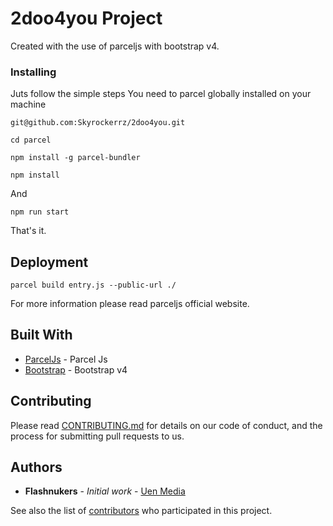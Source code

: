 # 2doo4you Project


Created with the use of parceljs with bootstrap v4.


### Installing

Juts follow the simple steps
You need to parcel globally installed on your machine

```
git@github.com:Skyrockerrz/2doo4you.git
```
```
cd parcel
```

```
npm install -g parcel-bundler
```

```
npm install
```

And

```
npm run start
```

That's it.


## Deployment

```
parcel build entry.js --public-url ./
```
For more information please read parceljs official website.

## Built With

* [ParcelJs](https://parceljs.org/getting_started.html) - Parcel Js
* [Bootstrap](https://getbootstrap.com/) - Bootstrap v4

## Contributing

Please read [CONTRIBUTING.md](https://gist.github.com/Qurus/304bd6e1c091f79b076a562a191eeb58) for details on our code of conduct, and the process for submitting pull requests to us.


## Authors

* **Flashnukers** - *Initial work* - [Uen Media](https://github.com/Qurus)

See also the list of [contributors](https://github.com/Qurus/parcel/contributors) who participated in this project.
